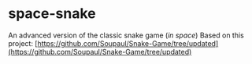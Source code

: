 # space-snake

An advanced version of the classic snake game (*in space*)
Based on this project: [https://github.com/Soupaul/Snake-Game/tree/updated](https://github.com/Soupaul/Snake-Game/tree/updated)